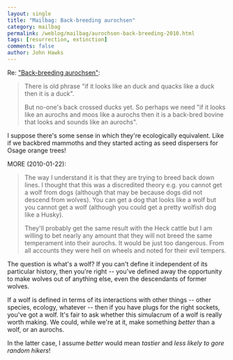 ```yaml
---
layout: single 
title: "Mailbag: Back-breeding aurochsen" 
category: mailbag
permalink: /weblog/mailbag/aurochsen-back-breeding-2010.html
tags: [resurrection, extinction] 
comments: false 
author: John Hawks 
---
```


Re: <a href="http://johnhawks.net/node/2426">"Back-breeding aurochsen"</a>: 

<blockquote>There is old phrase "if it looks like an duck and quacks like a duck then it is a duck".

But no-one's back crossed ducks yet. So perhaps we need "if it looks like an aurochs and moos like a aurochs then it is a back-bred bovine that looks and sounds like an aurochs".</blockquote>

I suppose there's some sense in which they're ecologically equivalent. Like if we backbred mammoths and they started acting as seed dispersers for Osage orange trees!

MORE (2010-01-22): 

<blockquote>The way I understand it is that they are trying to breed back down lines. I thought that this was a discredited theory e.g. you cannot get a wolf from dogs (although that may be because dogs did not descend from wolves). You can get a dog that looks like a wolf but you cannot get a wolf (although you could get a pretty wolfish dog like a Husky). 

They'll probably get the same result with the Heck cattle but I am willing to bet nearly any amount that they will not breed the same temperament into their aurochs. It would be just too dangerous. From all accounts they were hell on wheels and noted for their evil tempers. </blockquote>

The question is what's a wolf? If you can't define it independent of its particular history, then you're right -- you've defined away the opportunity to make wolves out of anything else, even the descendants of former wolves. 

If a wolf is defined in terms of its interactions with other things -- other species, ecology, whatever -- then if you have plugs for the right sockets, you've got a wolf. It's fair to ask whether this simulacrum of a wolf is really worth making. We could, while we're at it, make something *better* than a wolf, or an aurochs. 

In the latter case, I assume *better* would mean *tastier* and *less likely to gore random hikers*!


